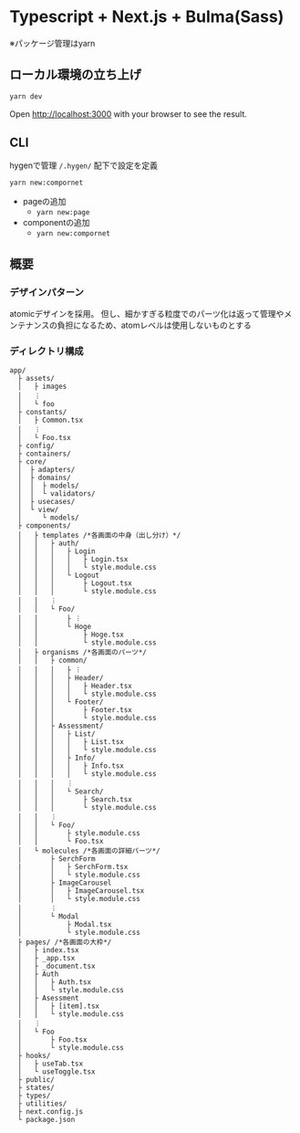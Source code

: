 # Typescript + Next.js + Bulma(Sass)

※パッケージ管理はyarn
## ローカル環境の立ち上げ

```bash
yarn dev
```

Open [http://localhost:3000](http://localhost:3000) with your browser to see the result.

## CLI

hygenで管理 `/.hygen/` 配下で設定を定義

```bash
yarn new:compornet
```

- pageの追加
    - `yarn new:page`
- componentの追加
    - `yarn new:compornet`

## 概要

### デザインパターン

atomicデザインを採用。
但し、細かすぎる粒度でのパーツ化は返って管理やメンテナンスの負担になるため、atomレベルは使用しないものとする

### ディレクトリ構成

```
app/
  ├ assets/
  │   ├ images
  │   ︙
  │   └ foo
  ├ constants/
  │   ├ Common.tsx
  │   ︙
  │   └ Foo.tsx
  ├ config/
  ├ containers/
  ├ core/ 
  │  ├ adapters/
  │  ├ domains/
  │  │  ├ models/
  │  │  └ validators/
  │  ├ usecases/
  │  └ view/
  │     └ models/
  ├ components/
  │   ├ templates /*各画面の中身（出し分け）*/
  │   │   ├ auth/
  │   │   │   ├ Login
  │   │   │   │   ├ Login.tsx
  │   │   │   │   └ style.module.css
  │   │   │   └ Logout
  │   │   │       ├ Logout.tsx
  │   │   │       └ style.module.css
  │   │   ︙
  │   │   └ Foo/
  │   │       ├ ︙
  │   │       └ Hoge
  │   │           ├ Hoge.tsx
  │   │           └ style.module.css
  │   ├ organisms /*各画面のパーツ*/
  │   │   ├ common/
  │   │   │   ├ ︙
  │   │   │   ├ Header/
  │   │   │   │   ├ Header.tsx
  │   │   │   │   └ style.module.css
  │   │   │   └ Footer/
  │   │   │       ├ Footer.tsx
  │   │   │       └ style.module.css
  │   │   ├ Assessment/
  │   │   │   ├ List/
  │   │   │   │   ├ List.tsx
  │   │   │   │   └ style.module.css
  │   │   │   ├ Info/
  │   │   │   │   ├ Info.tsx
  │   │   │   │   └ style.module.css
  │   │   │   ︙
  │   │   │   └ Search/
  │   │   │       ├ Search.tsx
  │   │   │       └ style.module.css
  │   │   ︙
  │   │   └ Foo/
  │   │       ├ style.module.css
  │   │       └ Foo.tsx
  │   └ molecules /*各画面の詳細パーツ*/
  │       ├ SerchForm
  |       │   ├ SerchForm.tsx
  │       │   └ style.module.css
  │       ├ ImageCarousel
  │       │   ├ ImageCarousel.tsx
  │       │   └ style.module.css
  │       ︙
  │       └ Modal
  │           ├ Modal.tsx
  │           └ style.module.css
  ├ pages/ /*各画面の大枠*/
  │   ├ index.tsx
  │   ├ _app.tsx
  │   ├ _document.tsx
  │   ├ Auth
  │   │   ├ Auth.tsx
  │   │   └ style.module.css
  │   ├ Asessment
  │   │   ├ [item].tsx
  │   │   └ style.module.css
  │   ︙
  │   └ Foo
  │       ├ Foo.tsx
  │       └ style.module.css
  ├ hooks/
  │   ├ useTab.tsx
  │   └ useToggle.tsx
  ├ public/
  ├ states/
  ├ types/
  ├ utilities/
  ├ next.config.js
  └ package.json
```
